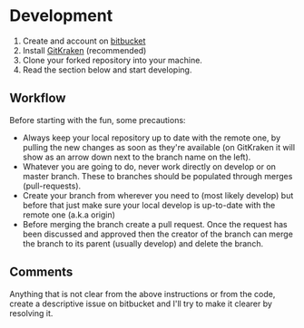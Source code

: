 # Development

1. Create and account on [bitbucket](https://bitbucket.org)
3. Install [GitKraken](https://www.gitkraken.com) (recommended)
4. Clone your forked repository into your machine.
5. Read the section below and start developing.

## Workflow
Before starting with the fun, some precautions:
- Always keep your local repository up to date with the remote one, by pulling the new changes as soon as they're available (on GitKraken it will show as an arrow down next to the branch name on the left).
- Whatever you are going to do, never work directly on develop or on master branch. These to branches should be populated through merges (pull-requests).
- Create your branch from wherever you need to (most likely develop) but before that just make sure your local develop is up-to-date with the remote one (a.k.a origin)
- Before merging the branch create a pull request. Once the request has been discussed and approved then the creator of the branch can merge the branch to its parent (usually develop) and delete the branch.

## Comments
Anything that is not clear from the above instructions or from the code, create a descriptive issue on bitbucket and I'll try to make it clearer by resolving it.
